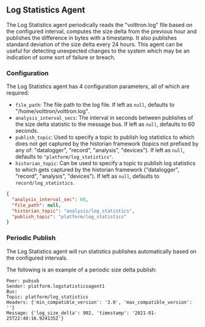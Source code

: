 ## Log Statistics Agent

The Log Statistics agent periodically reads the "volttron.log" file based on the configured interval, computes the size 
delta from the previous hour and publishes the difference in bytes with a timestamp.  It also publishes standard 
deviation of the size delta every 24 hours.  This agent can be useful for detecting unexpected changes to the system 
which may be an indication of some sort of failure or breach.


### Configuration

The Log Statistics agent has 4 configuration parameters, all of which are required:

- `file_path`:  The file path to the log file. If left as `null`, defaults to "/home/volttron/volttron.log".
- `analysis_interval_secs`: The interval in seconds between publishes of the size delta statistic to the message bus. If left as `null`, defaults to 60 seconds.
- `publish_topic`: Used to specify a topic to publish log statistics to which does not get captured by the
  historian framework (topics not prefixed by any of: "datalogger", "record", "analysis", "devices"). If left as `null`, defaults to `"platform/log_statistics"`.
- `historian_topic`:  Can be used to specify a topic to publish log statistics to which gets captured by the
  historian framework ("datalogger", "record", "analysis", "devices"). If left as `null`, defaults to `record/log_statistics`.

```json
{
  "analysis_interval_sec": 60,
  "file_path": null,
  "historian_topic": "analysis/log_statistics",
  "publish_topic": "platform/log_statistics"
}
```


### Periodic Publish

The Log Statistics agent will run statistics publishes automatically based on the configured intervals.

The following is an example of a periodic size delta publish:

```
Peer: pubsub
Sender: platform.logstatisticsagent1
Bus:
Topic: platform/log_statistics
Headers: {'min_compatible_version': '3.0', 'max_compatible_version': ''}
Message: {'log_size_delta': 902, 'timestamp': '2021-01-25T22:48:16.924135Z'}
```

